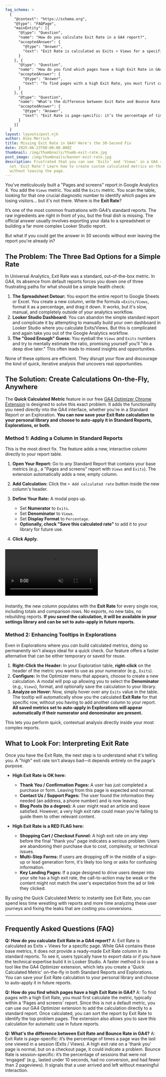 ```yaml
---
faq_schema: >
  {
    "@context": "https://schema.org",
    "@type": "FAQPage",
    "mainEntity": [{
      "@type": "Question",
      "name": "How do you calculate Exit Rate in a GA4 report?",
      "acceptedAnswer": {
        "@type": "Answer",
        "text": "Exit Rate is calculated as Exits ÷ Views for a specific page. While GA4 contains these base metrics, it does not provide a ready-made Exit Rate column in its standard reports. To see it, users typically have to export data or build a custom Exploration. A faster method is to use a tool like the GA4 Optimizer extension, which lets you create a 'Quick Calculated Metric' on-the-fly in both Standard Reports and Explorations."
      }
    }, {
      "@type": "Question",
      "name": "How do you find which pages have a high Exit Rate in GA4?",
      "acceptedAnswer": {
        "@type": "Answer",
        "text": "To find pages with a high Exit Rate, you must first calculate the metric, typically within a 'Pages and screens' report. Since this is not a default metric, you either have to build a custom Exploration report and create a calculated metric for 'Exits / Views', or use a browser extension to add the calculation directly to a standard report. Once calculated, you can sort the report by Exit Rate to identify the top problem pages."
      }
    }, {
      "@type": "Question",
      "name": "What's the difference between Exit Rate and Bounce Rate in GA4?",
      "acceptedAnswer": {
        "@type": "Answer",
        "text": "Exit Rate is page-specific: it’s the percentage of times a page was the last one viewed in a session (Exits / Views). A high exit rate on a 'thank you' page is normal, but on a checkout page, it could indicate a problem. Bounce Rate is session-specific: it’s the percentage of sessions that were not 'engaged' (e.g., lasted under 10 seconds, had no conversion, and had fewer than 2 pageviews). It signals that a user arrived and left without meaningful interaction."
      }
    }]
  }
layout: layouts/post.njk
author: Alex Merrick
title: Missing Exit Rate in GA4? Here's the 30-Second Fix
date: 2025-06-23T00:00:00.000Z
thumbnail: /img/thumbnails/thumb-exit-rate.jpg
post_image: /img/thumbnails/banner-exit-rate.jpg
description: Frustrated that you can see 'Exits' and 'Views' in a GA4 report but
  not 'Exit Rate'? Learn how to create custom calculated metrics on-the-fly
  without leaving the page.
---
```

You've meticulously built a "Pages and screens" report in Google Analytics 4. You add the `Views` metric. You add the `Exits` metric. You scan the table, looking for that one crucial diagnostic number to identify which pages are losing visitors... but it's not there. Where is the **Exit Rate**?

It’s one of the most common frustrations with GA4’s standard reports. The raw ingredients are right in front of you, but the final dish is missing. The official answer usually involves exporting your data to a spreadsheet or building a far more complex Looker Studio report.

But what if you could get the answer in 30 seconds without ever leaving the report you're already in?

## The Problem: The Three Bad Options for a Simple Rate

In Universal Analytics, Exit Rate was a standard, out-of-the-box metric. In GA4, its absence from default reports forces you down one of three frustrating paths for what should be a simple health check:

1. **The Spreadsheet Detour:** You export the entire report to Google Sheets or Excel. You create a new column, write the formula `=Exits/Views`, format it as a percentage, and drag it down. It works, but it's slow, manual, and completely outside of your analytics workflow.
2. **Looker Studio Dashboard:** You can abandon the simple standard report and complicate it by attempting to manually build your own dashboard in Looker Studio where you calculate Exits/Views. But this is complicated and again take you out of the Google Analytics workflow.
3. **The "Good Enough" Guess:** You eyeball the `Views` and `Exits` numbers and try to mentally estimate the ratio, promising yourself you'll "do a deep dive later." This often leads to missed insights and opportunities.

None of these options are efficient. They disrupt your flow and discourage the kind of quick, iterative analysis that uncovers real opportunities.

## The Solution: Create Calculations On-the-Fly, Anywhere

The **Quick Calculated Metric** feature in our free [GA4 Optimizer Chrome Extension](https://chromewebstore.google.com/detail/ga4-optimizer/hlldjkhoepkephgaeifgbelgchncfnjj?utm_source=gaoptimizer.com&utm_medium=website&utm_campaign=blog_exit_rate_guide) is designed to solve this exact problem. It adds the functionality you need directly into the GA4 interface, whether you're in a Standard Report or an Exploration. **You can now save your Exit Rate calculation to your personal library and choose to auto-apply it in Standard Reports, Explorations, or both.**

### Method 1: Adding a Column in Standard Reports

This is the most direct fix. The feature adds a new, interactive column directly to your report table.

1. **Open Your Report:** Go to any Standard Report that contains your base metrics (e.g., a "Pages and screens" report with `Views` and `Exits`). The extension automatically adds a new, empty column.
2. **Add Calculation:** Click the `+ Add calculated rate` button inside the new column's header.
3. **Define Your Rate:** A modal pops up.

   * Set **Numerator** to `Exits`.
   * Set **Denominator** to `Views`.
   * Set **Display Format** to `Percentage`.
   * **Optionally, check "Save this calculated rate"** to add it to your library for future use.
4. **Click Apply.**

<div class="feature-video-container" data-video-name="QuickCalculatedMetric" style="max-width: 700px; margin: 25px auto;">
    <video autoplay loop muted playsinline>
        <source src="/mp4/quick_calculated_metric.mp4" type="video/mp4">
    </video>
    <div class="play-icon-overlay"></div>
</div>

Instantly, the new column populates with the **Exit Rate** for every single row, including totals and comparison rows. No exports, no new tabs, no rebuilding reports. **If you saved the calculation, it will be available in your settings library and can be set to auto-apply in future reports.**

### Method 2: Enhancing Tooltips in Explorations

Even in Explorations where you *can* build calculated metrics, doing so permanently isn't always ideal for a quick check. Our feature offers a faster alternative that can be either temporary or saved for reuse.

1. **Right-Click the Header:** In your Exploration table, **right-click** on the header of the metric you want to use as your numerator (e.g., `Exits`).
2. **Configure:** In the Optimizer menu that appears, choose to create a new calculation. A modal will pop up allowing you to select the **Denominator** (e.g., `Views`), format, and optionally save the calculation to your library.
3. **Analyze on Hover:** Now, simply hover over any `Exits` value in the table. The tooltip will automatically show you the calculated **Exit Rate** for that specific row, without you having to add another column to your report. **All saved metrics set to auto-apply in Explorations will appear automatically if their numerator and denominator are present.**

This lets you perform quick, contextual analysis directly inside your most complex reports.

## What to Look For: Interpreting Exit Rate

Once you have the Exit Rate, the next step is to understand what it's telling you. A "high" exit rate isn't always bad—it depends entirely on the page's purpose.

* **High Exit Rate is OK here:**

  * **Thank You / Confirmation Pages:** A user has just completed a purchase or form. Leaving from this page is expected and normal.
  * **Contact Us / Support Pages:** The user found the information they needed (an address, a phone number) and is now leaving.
  * **Blog Posts (to a degree):** A user might read an article and leave satisfied. However, a very high exit rate could mean you're failing to guide them to other relevant content.
* **High Exit Rate is a RED FLAG here:**

  * **Shopping Cart / Checkout Funnel:** A high exit rate on any step before the final "thank you" page indicates a serious problem. Users are abandoning their purchase due to cost, complexity, or technical issues.
  * **Multi-Step Forms:** If users are dropping off in the middle of a sign-up or lead generation form, it's likely too long or asks for confusing information.
  * **Key Landing Pages:** If a page designed to drive users deeper into your site has a high exit rate, the call-to-action may be weak or the content might not match the user's expectation from the ad or link they clicked.

By using the Quick Calculated Metric to instantly see Exit Rate, you can spend less time wrestling with reports and more time analyzing these user journeys and fixing the leaks that are costing you conversions.

- - -

## **Frequently Asked Questions (FAQ)**

**Q: How do you calculate Exit Rate in a GA4 report?**
A: Exit Rate is calculated as Exits ÷ Views for a specific page. While GA4 contains these base metrics, it does not provide a ready-made Exit Rate column in its standard reports. To see it, users typically have to export data or if you have the technical expertise build it in Looker Studio. A faster method is to use a tool like the GA4 Optimizer extension, which lets you create a 'Quick Calculated Metric' on-the-fly in both Standard Reports and Explorations. You can save your Exit Rate calculation to your personal library and choose to auto-apply it in future reports.

**Q: How do you find which pages have a high Exit Rate in GA4?**
A: To find pages with a high Exit Rate, you must first calculate the metric, typically within a 'Pages and screens' report. Since this is not a default metric, you can use our GA4 Optimizer extension to add the calculation directly to a standard report. Once calculated, you can sort the report by Exit Rate to identify the top problem pages. The extension also allows you to save this calculation for automatic use in future reports.

**Q: What's the difference between Exit Rate and Bounce Rate in GA4?**
A: Exit Rate is page-specific: it’s the percentage of times a page was the last one viewed in a session (Exits / Views). A high exit rate on a 'thank you' page is normal, but on a checkout page, it could indicate a problem. Bounce Rate is session-specific: it’s the percentage of sessions that were not 'engaged' (e.g., lasted under 10 seconds, had no conversion, and had fewer than 2 pageviews). It signals that a user arrived and left without meaningful interaction.
